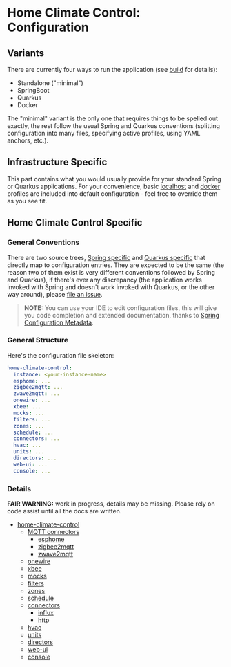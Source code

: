 Home Climate Control: Configuration
==
## Variants
There are currently four ways to run the application (see [build](../build/index.md) for details):
* Standalone ("minimal")
* SpringBoot
* Quarkus
* Docker

The "minimal" variant is the only one that requires things to be spelled out exactly, the rest follow the usual Spring and Quarkus conventions (splitting configuration into many files, specifying active profiles, using YAML anchors, etc.).

## Infrastructure Specific
This part contains what you would usually provide for your standard Spring or Quarkus applications. For your convenience, basic
[localhost](../../dz3r-app-springboot/src/main/resources/application-localhost.yaml) and
[docker](../../dz3r-app-springboot/src/main/resources/application-docker.yaml) profiles are included into default configuration - feel free to override them as you see fit.
## Home Climate Control Specific
### General Conventions
There are two source trees, [Spring specific](../../dz3r-app-springboot/src/main/java/net/sf/dz3/runtime/config/HccRawRecordConfig.java) and
[Quarkus specific](../../dz3r-app-quarkus/src/main/java/net/sf/dz3/runtime/config/quarkus/HccRawInterfaceConfig.java) that directly map to configuration entries.
They are expected to be the same (the reason two of them exist is very different conventions followed by Spring and Quarkus), if there's ever any discrepancy (the application works invoked with Spring and doesn't work invoked with Quarkus, or the other way around), please [file an issue](https://github.com/home-climate-control/dz/issues).

> **NOTE:** You can use your IDE to edit configuration files, this will give you code completion and extended documentation, thanks to [Spring Configuration Metadata](https://docs.spring.io/spring-boot/docs/current/reference/html/configuration-metadata.html).

### General Structure
Here's the configuration file skeleton:
```yaml
home-climate-control:
  instance: <your-instance-name>
  esphome: ...
  zigbee2mqtt: ...
  zwave2mqtt: ...
  onewire: ...
  xbee: ...
  mocks: ...
  filters: ...
  zones: ...
  schedule: ...
  connectors: ...
  hvac: ...
  units: ...
  directors: ...
  web-ui: ...
  console: ...
```
### Details

**FAIR WARNING:** work in progress, details may be missing. Please rely on code assist until all the docs are written.

* [home-climate-control](./home-climate-control.md)
  * [MQTT connectors](./mqtt.md)
    * [esphome](./esphome.md)
    * [zigbee2mqtt](./zigbee2mqtt.md)
    * [zwave2mqtt](./zwave2mqtt.md)
  * [onewire](./1-wire.md)
  * [xbee](./xbee.md)
  * [mocks](./mocks.md)
  * [filters](./filters.md)
  * [zones](./zones.md)
  * [schedule](./schedule.md)
  * [connectors](./connectors.md)
    * [influx](./influx.md)
    * [http](./http.md)
  * [hvac](./hvac.md)
  * [units](./units.md)
  * [directors](./directors.md)
  * [web-ui](./web-ui.md)
  * [console](./console.md)
